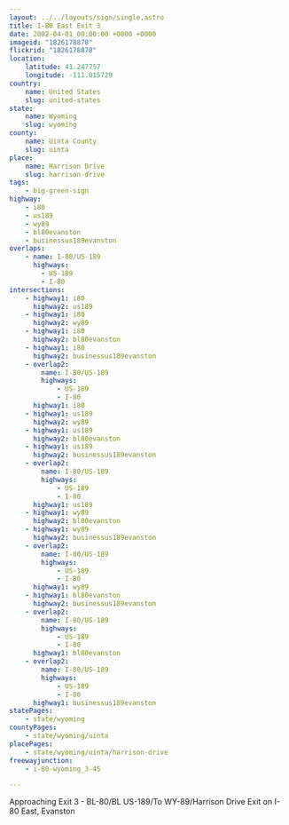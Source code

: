 ```yaml
---
layout: ../../layouts/sign/single.astro
title: I-80 East Exit 3
date: 2002-04-01 00:00:00 +0000 +0000
imageid: "1826178878"
flickrid: "1826178878"
location:
    latitude: 41.247757
    longitude: -111.015729
country:
    name: United States
    slug: united-states
state:
    name: Wyoming
    slug: wyoming
county:
    name: Uinta County
    slug: uinta
place:
    name: Harrison Drive
    slug: harrison-drive
tags:
    - big-green-sign
highway:
    - i80
    - us189
    - wy89
    - bl80evanston
    - businessus189evanston
overlaps:
    - name: I-80/US-189
      highways:
        - US-189
        - I-80
intersections:
    - highway1: i80
      highway2: us189
    - highway1: i80
      highway2: wy89
    - highway1: i80
      highway2: bl80evanston
    - highway1: i80
      highway2: businessus189evanston
    - overlap2:
        name: I-80/US-189
        highways:
            - US-189
            - I-80
      highway1: i80
    - highway1: us189
      highway2: wy89
    - highway1: us189
      highway2: bl80evanston
    - highway1: us189
      highway2: businessus189evanston
    - overlap2:
        name: I-80/US-189
        highways:
            - US-189
            - I-80
      highway1: us189
    - highway1: wy89
      highway2: bl80evanston
    - highway1: wy89
      highway2: businessus189evanston
    - overlap2:
        name: I-80/US-189
        highways:
            - US-189
            - I-80
      highway1: wy89
    - highway1: bl80evanston
      highway2: businessus189evanston
    - overlap2:
        name: I-80/US-189
        highways:
            - US-189
            - I-80
      highway1: bl80evanston
    - overlap2:
        name: I-80/US-189
        highways:
            - US-189
            - I-80
      highway1: businessus189evanston
statePages:
    - state/wyoming
countyPages:
    - state/wyoming/uinta
placePages:
    - state/wyoming/uinta/harrison-drive
freewayjunction:
    - i-80-wyoming_3-45

---
```

Approaching Exit 3 - BL-80/BL US-189/To WY-89/Harrison Drive Exit on I-80 East, Evanston